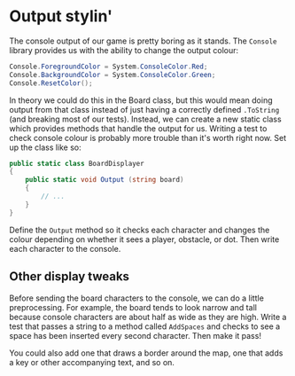 # Output stylin'

The console output of our game is pretty boring as it stands. The `Console` library provides us with the ability to change the output colour:

```cs
Console.ForegroundColor = System.ConsoleColor.Red;
Console.BackgroundColor = System.ConsoleColor.Green;
Console.ResetColor();
```

In theory we could do this in the Board class, but this would mean doing output from that class instead of just having a correctly defined `.ToString` (and breaking most of our tests). Instead, we can create a new static class which provides methods that handle the output for us. Writing a test to check console colour is probably more trouble than it's worth right now. Set up the class like so:

```cs
public static class BoardDisplayer 
{
    public static void Output (string board)
    {
        // ...
    }
}
```

Define the `Output` method so it checks each character and changes the colour depending on whether it sees a player, obstacle, or dot. Then write each character to the console.


## Other display tweaks

Before sending the board characters to the console, we can do a little preprocessing. For example, the board tends to look narrow and tall because console characters are about half as wide as they are high. Write a test that passes a string to a method called `AddSpaces` and checks to see a space has been inserted every second character. Then make it pass!

You could also add one that draws a border around the map, one that adds a key or other accompanying text, and so on.
